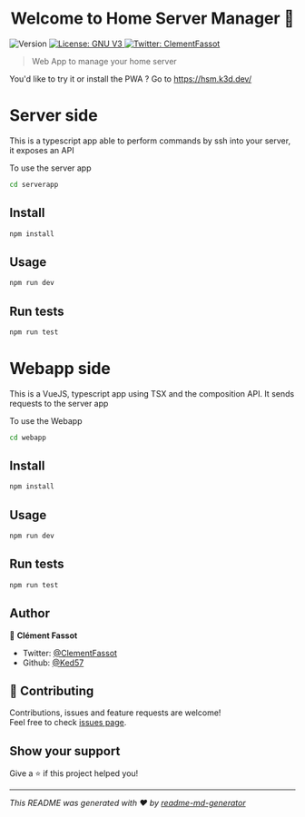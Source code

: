 <h1 align="center">Welcome to Home Server Manager 👋</h1>
<p>
  <img alt="Version" src="https://img.shields.io/badge/version-0.0.1-blue.svg?cacheSeconds=2592000" />
  <a href="#" target="_blank">
    <img alt="License: GNU V3" src="https://img.shields.io/badge/License-GNU V3-yellow.svg" />
  </a>
  <a href="https://twitter.com/ClementFassot" target="_blank">
    <img alt="Twitter: ClementFassot" src="https://img.shields.io/twitter/follow/ClementFassot.svg?style=social" />
  </a>
</p>

> Web App to manage your home server

You'd like to try it or install the PWA ? Go to <a href="https://hsm.k3d.dev/">https://hsm.k3d.dev/</a>

# Server side

This is a typescript app able to perform commands by ssh into your server, it exposes an API 

To use the server app

```sh
cd serverapp
```

## Install

```sh
npm install
```

## Usage

```sh
npm run dev
```

## Run tests

```sh
npm run test
```

# Webapp side

This is a VueJS, typescript app using TSX and the composition API. It sends requests to the server app

To use the Webapp

```sh
cd webapp
```

## Install

```sh
npm install
```

## Usage

```sh
npm run dev
```

## Run tests

```sh
npm run test
```

## Author

👤 **Clément Fassot <Ked57>**

* Twitter: [@ClementFassot](https://twitter.com/ClementFassot)
* Github: [@Ked57](https://github.com/Ked57)

## 🤝 Contributing

Contributions, issues and feature requests are welcome!<br />Feel free to check [issues page](https://github.com/Ked57/hsm/issues). 

## Show your support

Give a ⭐️ if this project helped you!

***
_This README was generated with ❤️ by [readme-md-generator](https://github.com/kefranabg/readme-md-generator)_
 